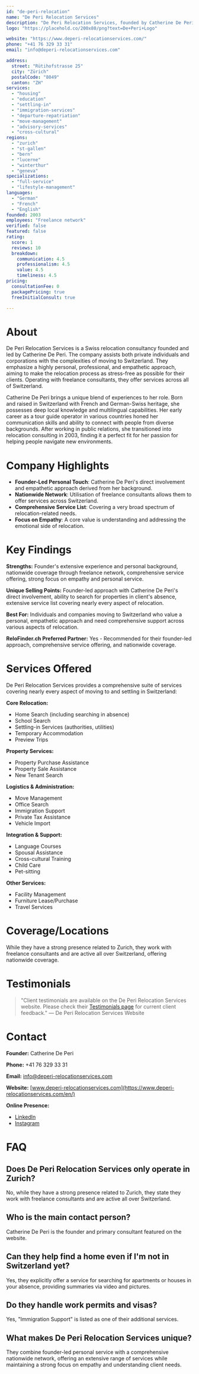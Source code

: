 ```yaml
---
id: "de-peri-relocation"
name: "De Peri Relocation Services"
description: "De Peri Relocation Services, founded by Catherine De Peri, offers highly personal and professional relocation assistance for individuals and companies moving to Switzerland, covering all regions."
logo: "https://placehold.co/200x80/png?text=De+Peri+Logo"

website: "https://www.deperi-relocationservices.com/"
phone: "+41 76 329 33 31"
email: "info@deperi-relocationservices.com"

address:
  street: "Rütihofstrasse 25"
  city: "Zürich"
  postalCode: "8049"
  canton: "ZH"
services:
  - "housing"
  - "education"
  - "settling-in"
  - "immigration-services"
  - "departure-repatriation"
  - "move-management"
  - "advisory-services"
  - "cross-cultural"
regions:
  - "zurich"
  - "st-gallen"
  - "bern"
  - "lucerne"
  - "winterthur"
  - "geneva"
specializations:
  - "full-service"
  - "lifestyle-management"
languages:
  - "German"
  - "French"
  - "English"
founded: 2003
employees: "Freelance network"
verified: false
featured: false
rating:
  score: 1
  reviews: 10
  breakdown:
    communication: 4.5
    professionalism: 4.5
    value: 4.5
    timeliness: 4.5
pricing:
  consultationFee: 0
  packagePricing: true
  freeInitialConsult: true

---
```


# About
De Peri Relocation Services is a Swiss relocation consultancy founded and led by Catherine De Peri. The company assists both private individuals and corporations with the complexities of moving to Switzerland. They emphasize a highly personal, professional, and empathetic approach, aiming to make the relocation process as stress-free as possible for their clients. Operating with freelance consultants, they offer services across all of Switzerland.

Catherine De Peri brings a unique blend of experiences to her role. Born and raised in Switzerland with French and German-Swiss heritage, she possesses deep local knowledge and multilingual capabilities. Her early career as a tour guide operator in various countries honed her communication skills and ability to connect with people from diverse backgrounds. After working in public relations, she transitioned into relocation consulting in 2003, finding it a perfect fit for her passion for helping people navigate new environments.

# Company Highlights
- **Founder-Led Personal Touch**: Catherine De Peri's direct involvement and empathetic approach derived from her background.
- **Nationwide Network**: Utilisation of freelance consultants allows them to offer services across Switzerland.
- **Comprehensive Service List**: Covering a very broad spectrum of relocation-related needs.
- **Focus on Empathy**: A core value is understanding and addressing the emotional side of relocation.

# Key Findings
**Strengths:** Founder's extensive experience and personal background, nationwide coverage through freelance network, comprehensive service offering, strong focus on empathy and personal service.

**Unique Selling Points:** Founder-led approach with Catherine De Peri's direct involvement, ability to search for properties in client's absence, extensive service list covering nearly every aspect of relocation.

**Best For:** Individuals and companies moving to Switzerland who value a personal, empathetic approach and need comprehensive support across various aspects of relocation.

**ReloFinder.ch Preferred Partner:** Yes - Recommended for their founder-led approach, comprehensive service offering, and nationwide coverage.

# Services Offered
De Peri Relocation Services provides a comprehensive suite of services covering nearly every aspect of moving to and settling in Switzerland:

**Core Relocation:**
- Home Search (including searching in absence)
- School Search
- Settling-in Services (authorities, utilities)
- Temporary Accommodation
- Preview Trips

**Property Services:**
- Property Purchase Assistance
- Property Sale Assistance
- New Tenant Search

**Logistics & Administration:**
- Move Management
- Office Search
- Immigration Support
- Private Tax Assistance
- Vehicle Import

**Integration & Support:**
- Language Courses
- Spousal Assistance
- Cross-cultural Training
- Child Care
- Pet-sitting

**Other Services:**
- Facility Management
- Furniture Lease/Purchase
- Travel Services

# Coverage/Locations
While they have a strong presence related to Zurich, they work with freelance consultants and are active all over Switzerland, offering nationwide coverage.

# Testimonials
> "Client testimonials are available on the De Peri Relocation Services website. Please check their [Testimonials page](https://www.deperi-relocationservices.com/en/testimonials/) for current client feedback."
> — De Peri Relocation Services Website

# Contact
**Founder:** Catherine De Peri

**Phone:** +41 76 329 33 31

**Email:** info@deperi-relocationservices.com

**Website:** [www.deperi-relocationservices.com](https://www.deperi-relocationservices.com/en/)

**Online Presence:**
- [LinkedIn](https://ch.linkedin.com/in/catherine-de-peri-relocationservices)
- [Instagram](https://www.instagram.com/deperi_relocation_services/)

# FAQ
## Does De Peri Relocation Services only operate in Zurich?
No, while they have a strong presence related to Zurich, they state they work with freelance consultants and are active all over Switzerland.

## Who is the main contact person?
Catherine De Peri is the founder and primary consultant featured on the website.

## Can they help find a home even if I'm not in Switzerland yet?
Yes, they explicitly offer a service for searching for apartments or houses in your absence, providing summaries via video and pictures.

## Do they handle work permits and visas?
Yes, "Immigration Support" is listed as one of their additional services.

## What makes De Peri Relocation Services unique?
They combine founder-led personal service with a comprehensive nationwide network, offering an extensive range of services while maintaining a strong focus on empathy and understanding client needs. 